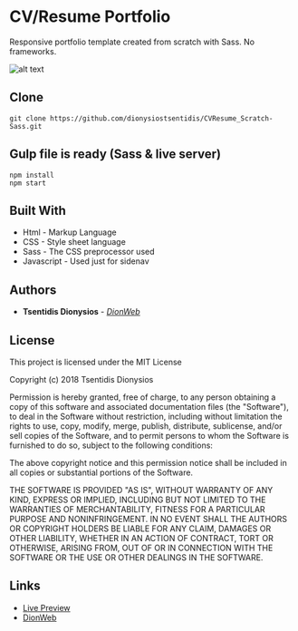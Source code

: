 # CV/Resume Portfolio
Responsive portfolio template created from scratch with Sass. No frameworks.

![alt text](https://raw.githubusercontent.com/dionysiostsentidis/CVResume_Scratch-Sass/master/src/images/mockup.jpg)


## Clone
```
git clone https://github.com/dionysiostsentidis/CVResume_Scratch-Sass.git
```


## Gulp file is ready (Sass & live server)
```
npm install
npm start
```


## Built With

* Html - Markup Language
* CSS - Style sheet language
* Sass - The CSS preprocessor used
* Javascript - Used just for sidenav


## Authors

* **Tsentidis Dionysios** - *[DionWeb](http://www.dionweb.me/)*


## License

This project is licensed under the MIT License

Copyright (c) 2018 Tsentidis Dionysios

Permission is hereby granted, free of charge, to any person obtaining a copy of this software and associated documentation files (the "Software"), to deal in the Software without restriction, including without limitation the rights to use, copy, modify, merge, publish, distribute, sublicense, and/or sell copies of the Software, and to permit persons to whom the Software is furnished to do so, subject to the following conditions:

The above copyright notice and this permission notice shall be included in all copies or substantial portions of the Software.

THE SOFTWARE IS PROVIDED "AS IS", WITHOUT WARRANTY OF ANY KIND, EXPRESS OR IMPLIED, INCLUDING BUT NOT LIMITED TO THE WARRANTIES OF MERCHANTABILITY, FITNESS FOR A PARTICULAR PURPOSE AND NONINFRINGEMENT. IN NO EVENT SHALL THE AUTHORS OR COPYRIGHT HOLDERS BE LIABLE FOR ANY CLAIM, DAMAGES OR OTHER LIABILITY, WHETHER IN AN ACTION OF CONTRACT, TORT OR OTHERWISE, ARISING FROM, OUT OF OR IN CONNECTION WITH THE SOFTWARE OR THE USE OR OTHER DEALINGS IN THE SOFTWARE.

## Links
* [Live Preview](https://dionysiostsentidis.github.io/CVResume_Scratch-Sass/) 
* [DionWeb](http://www.dionweb.me/)
